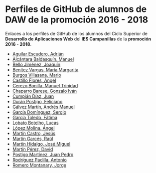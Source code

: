 # Perfiles de GitHub de alumnos de DAW de la promoción 2016 - 2018

Enlaces a los perfiles de GitHub de los alumnos del Ciclo Superior de **Desarrollo de Aplicaciones Web** del **IES Campanillas** de la **promoción 2016 - 2018**.

* [Aguilar Escudero, Adrián](https://github.com/AdrianAguilarEscudero7)
* [Alcántara Baldasquín, Manuel]()
* [Bello Jiménez, Joaquín]()
* [Benítez Vargas, María Margarita]()
* [Burgos Villasana, Mario]()
* [Castillo Flores, Ángel]()
* [Cerezo Bonilla, Manuel Trinidad]()
* [Chaparro Barese, Gonzalo Iván]()
* [Cumpián Díaz, Juan](https://github.com/juancumpian)
* [Durán Postigo, Feliciano]()
* [Gálvez Martín, Andrés Manuel]()
* [García Domínguez, Sergio]()
* [García Toledo, Fátima]()
* [Lobato Botelho, Lucas]()
* [López Molina, Ángel]()
* [Martín Castro, Jesús]()
* [Martín Garcés, Raúl]()
* [Martín Hidalgo, José Miguel]()
* [Martín Pérez, David]()
* [Postigo Martínez, Juan Pedro]()
* [Rodríguez Padilla, Antonio]()
* [Romero Montanary, Jorge]()
